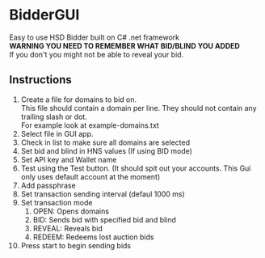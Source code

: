 # BidderGUI

Easy to use HSD Bidder built on C# .net framework  
**WARNING YOU NEED TO REMEMBER WHAT BID/BLIND YOU ADDED**  
If you don't you might not be able to reveal your bid.

## Instructions
1. Create a file for domains to bid on.  
    This file should contain a domain per line. They should not contain any trailing slash or dot.  
    For example look at example-domains.txt
2. Select file in GUI app.
3. Check in list to make sure all domains are selected
4. Set bid and blind in HNS values (If using BID mode)
5. Set API key and Wallet name
6. Test using the Test button. (It should spit out your accounts. This Gui only uses default account at the moment)
7. Add passphrase
8. Set transaction sending interval (defaul 1000 ms)
9. Set transaction mode
   1. OPEN: Opens domains
   2. BID: Sends bid with specified bid and blind
   3. REVEAL: Reveals bid
   4. REDEEM: Redeems lost auction bids
10. Press start to begin sending bids
